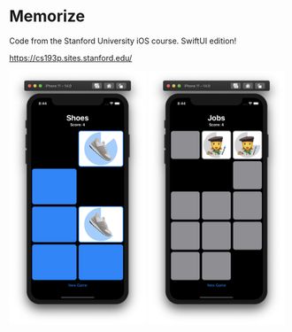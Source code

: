 # Memorize

Code from the Stanford University iOS course. SwiftUI edition!

https://cs193p.sites.stanford.edu/

<p style="float="left">
  <img src="./example1.png" width="49%" />
  <img src="./example2.png" width="49%" />
</p>
